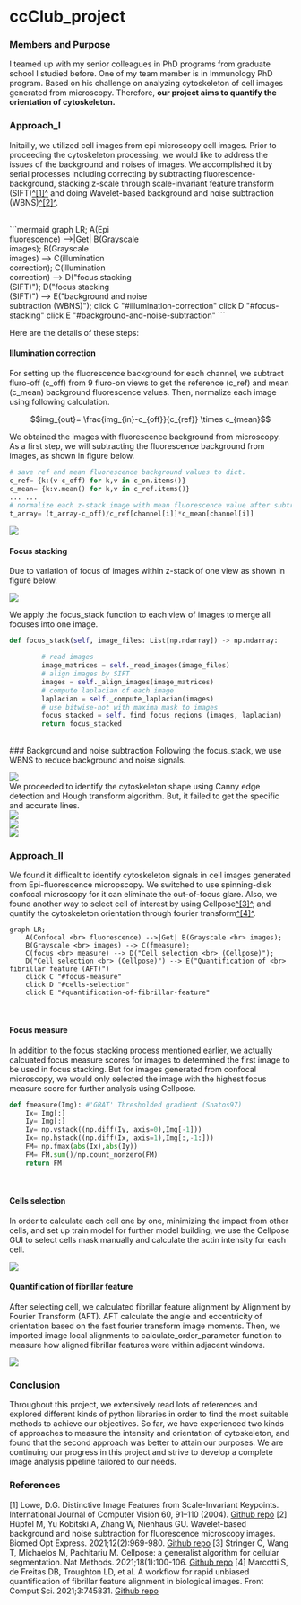 # ccClub_project

### Members and Purpose
I teamed up with my senior colleagues in PhD programs from graduate school I studied before. One of my team member is in Immunology PhD program. Based on his challenge on analyzing cytoskeleton of cell images generated from microscopy. Therefore, **our project aims to quantify the orientation of cytoskeleton.**

### Approach_I
Initailly, we utilized cell images from epi microscopy cell images. Prior to proceeding the cytoskeleton processing, we would like to address the issues of the background and noises of images. We accomplished it by serial processes including correcting by subtracting fluorescence-background, stacking z-scale through scale-invariant feature transform (SIFT)[^[1]^](#1) and doing Wavelet-based background and noise subtraction (WBNS)[^[2]^](#2). 

<br>
```mermaid
graph LR;
    A(Epi <br> fluorescence) -->|Get| B(Grayscale <br> images);
    B(Grayscale <br> images) --> C(illumination <br> correction);
    C(illumination <br> correction) --> D("focus  stacking <br>(SIFT)");
    D("focus stacking <br>(SIFT)") --> E("background and noise <br> subtraction (WBNS)");
    click C "#illumination-correction"
    click D "#focus-stacking"
    click E "#background-and-noise-subtraction"  
```  
<br>

Here are the details of these steps:


#### Illumination correction 
For setting up the fluorescence background for each channel, we subtract fluro-off (c_off) from  9 fluro-on views to get the reference (c_ref) and mean (c_mean) background fluorescence values. Then, normalize each image using following calculation.
```math
img_{out}= \frac{img_{in}-c_{off}}{c_{ref}} \times c_{mean}
```

We obtained the images with fluorescence background from microscopy. As a first step, we will subtracting the fluorescence background from images, as shown in figure below.  

```python
# save ref and mean fluorescence background values to dict.
c_ref= {k:(v-c_off) for k,v in c_on.items()}
c_mean= {k:v.mean() for k,v in c_ref.items()}
... ...
# normalize each z-stack image with mean fluorescence value after subtracting c-off from each image
t_array= (t_array-c_off)/c_ref[channel[i]]*c_mean[channel[i]]
```
![](./static/figures/illumination_correction.png)
<br>
#### Focus stacking
Due to variation of focus of images within z-stack of one view as shown in figure below.

![](./static/figures/focus_plane.png)

We apply the focus_stack function to each view of images to merge all focuses into one image.

```python
def focus_stack(self, image_files: List[np.ndarray]) -> np.ndarray:

        # read images
        image_matrices = self._read_images(image_files) 
        # align images by SIFT
        images = self._align_images(image_matrices) 
        # compute laplacian of each image 
        laplacian = self._compute_laplacian(images) 
        # use bitwise-not with maxima mask to images
        focus_stacked = self._find_focus_regions (images, laplacian) 
        return focus_stacked
```
<br>
### Background and noise subtraction
Following the focus_stack, we use WBNS to reduce background and noise signals. 

![](./static/figures/wbns.png)
<br>
We proceeded to identify the cytoskeleton shape using Canny edge detection and Hough transform algorithm. But, it failed to get the specific and accurate lines.
<br>
![](./static/figures/canny_hough_1.png)
<br>
![](./static/figures/canny_hough_2.png)
<br>
![](./static/figures/canny_hough_3.png)

### Approach_II
We found it difficalt to identify cytoskeleton signals in cell images generated from Epi-fluorescence micropscopy. We switched to use spinning-disk confocal microscopy for it can eliminate the out-of-focus glare. Also, we found another way to select cell of interest by using Cellpose[^[3]^](#3), and quntify the cytoskeleton orientation through fourier transform[^[4]^](#4).
<br>
```mermaid
graph LR;
    A(Confocal <br> fluorescence) -->|Get| B(Grayscale <br> images);
    B(Grayscale <br> images) --> C(fmeasure);
    C(focus <br> measure) --> D("Cell selection <br> (Cellpose)");
    D("Cell selection <br> (Cellpose)") --> E("Quantification of <br> fibrillar feature (AFT)")
    click C "#focus-measure"
    click D "#cells-selection"
    click E "#quantification-of-fibrillar-feature"
```  
<br>

#### Focus measure
In addition to the focus stacking process mentioned earlier, we actually calcuated focus measure scores for images to determined the first image to be used in focus stacking. But for images generated from confocal microscopy, we would only selected the image with the highest focus measure score for further analysis using Cellpose.
```python
def fmeasure(Img): #'GRAT' Thresholded gradient (Snatos97)
    Ix= Img[:]
    Iy= Img[:]
    Iy= np.vstack((np.diff(Iy, axis=0),Img[-1]))
    Ix= np.hstack((np.diff(Ix, axis=1),Img[:,-1:]))
    FM= np.fmax(abs(Ix),abs(Iy))
    FM= FM.sum()/np.count_nonzero(FM)
    return FM
```
<br>

#### Cells selection
In order to calculate each cell one by one, minimizing the impact from other cells, and set up train model for further model building, we use the Cellpose GUI to select cells mask manually and calculate the actin intensity for each cell.

![](./static/figures/cellpose.png)

#### Quantification of fibrillar feature
After selecting cell, we calculated fibrillar feature alignment by Alignment by Fourier Transform (AFT). AFT calculate the angle and eccentricity of orientation based on the fast fourier transform image moments. Then, we imported image local alignments to calculate_order_parameter function to measure how aligned fibrillar features were within adjacent windows.
<!-- add padd note for cell pixels near to margin-->
<!-- add order list for varification  -->
![](./static/figures/alignment.png)

### Conclusion
Throughout this project, we extensively read lots of references and explored different kinds of python libraries in order to find the most suitable methods to achieve our objectives. So far, we have experienced two kinds of approaches to measure the intensity and orientation of cytoskeleton, and found that the second approach was better to attain our purposes. We are continuing our progress in this project and strive to develop a complete image analysis pipeline tailored to our needs.  


### References 

<a id="1">[1]</a> Lowe, D.G. Distinctive Image Features from Scale-Invariant Keypoints. International Journal of Computer Vision 60, 91–110 (2004). [Github repo](https://github.com/momonala/focus-stack/blob/master/focus_stack/focus_stack.py)
<a id="2">[2]</a> Hüpfel M, Yu Kobitski A, Zhang W, Nienhaus GU. Wavelet-based background and noise subtraction for fluorescence microscopy images. Biomed Opt Express. 2021;12(2):969-980. [Github repo](https://github.com/NienhausLabKIT/HuepfelM/blob/master/WBNS/python_script/WBNS.py)
<a id="3">[3]</a> Stringer C, Wang T, Michaelos M, Pachitariu M. Cellpose: a generalist algorithm for cellular segmentation. Nat Methods. 2021;18(1):100-106. [Github repo](https://github.com/MouseLand/cellpose)
<a id="4">[4]</a> Marcotti S, de Freitas DB, Troughton LD, et al. A workflow for rapid unbiased quantification of fibrillar feature alignment in biological images. Front Comput Sci. 2021;3:745831. [Github repo](https://github.com/OakesLab/AFT-Alignment_by_Fourier_Transform/tree/master/Python_implementation)

<!-- git-repo
WBNS: https://github.com/NienhausLabKIT/HuepfelM/blob/master/WBNS/python_script/WBNS.py -->